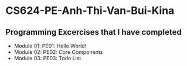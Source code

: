 # CS624-PE-Anh-Thi-Van-Bui-Kina

## Programming Excercises that I have completed

- Module 01: PE01: Hello World!
- Module 02: PE02: Core Components
- Module 03: PE03: Todo List
